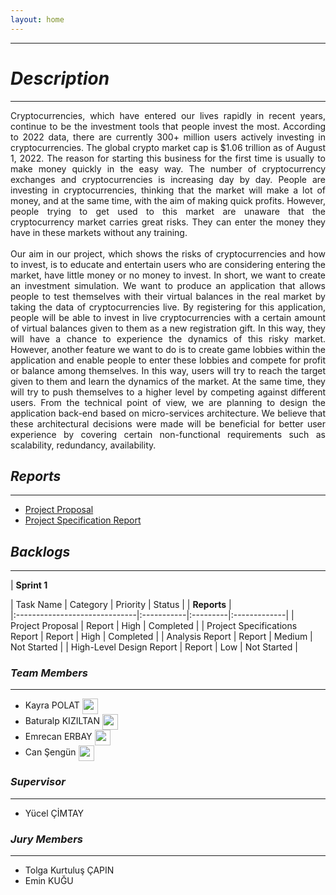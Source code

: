 ```yaml
---
layout: home
---
```


* * *

# *Description*

* * *
<div style="text-align: justify"> Cryptocurrencies, which have entered our lives rapidly in recent years, continue to be the investment tools that people invest the most. According to 2022 data, there are currently 300+ million users actively investing in cryptocurrencies.  The global crypto market cap is $1.06 trillion as of August 1, 2022. The reason for starting this business for the first time is usually to make money quickly in the easy way. The number of cryptocurrency exchanges and cryptocurrencies is increasing day by day. People are investing in cryptocurrencies, thinking that the market will make a lot of money, and at the same time, with the aim of making quick profits. However, people trying to get used to this market are unaware that the cryptocurrency market carries great risks. They can enter the money they have in these markets without any training.
<br />
<br />
Our aim in our project, which shows the risks of cryptocurrencies and how to invest, is to educate and entertain users who are considering entering the market, have little money or no money to invest. In short, we want to create an investment simulation. We want to produce an application that allows people to test themselves with their virtual balances in the real market by taking the data of cryptocurrencies live. By registering for this application, people will be able to invest in live cryptocurrencies with a certain amount of virtual balances given to them as a new registration gift. In this way, they will have a chance to experience the dynamics of this risky market. However, another feature we want to do is to create game lobbies within the application and enable people to enter these lobbies and compete for profit or balance among themselves. In this way, users will try to reach the target given to them and learn the dynamics of the market. At the same time, they will try to push themselves to a higher level by competing against different users. From the technical point of view, we are planning to design the application back-end based on micro-services architecture. We believe that these architectural decisions were made will be beneficial for better user experience by covering certain non-functional requirements such as scalability, redundancy, availability.
</div>


## *Reports*

* * *
 - [Project Proposal](./reports/Project-Proposal.pdf)
 - [Project Specification Report](./reports/Project-Specificaiton-Report.pdf)


## *Backlogs*

* * *
| **Sprint 1**

| Task Name                     | Category   | Priority | Status       |
| **Reports**                                                          |    
|:------------------------------|:-----------|:---------|:-------------|
| Project Proposal              | Report     | High     | Completed    |
| Project Specifications Report | Report     | High     | Completed    |
| Analysis Report               | Report     | Medium   | Not Started  |
| High-Level Design Report      | Report     | Low      | Not Started  |


### *Team Members*

* * *

 - Kayra POLAT 
    <a href = "https://www.linkedin.com/in/kayrapolat/"><img src="https://user-images.githubusercontent.com/75734949/161145027-58268e73-0a09-4d47-b265-2dce528a63b1.png"      align="center" width = "25" height ="25"></a>
    <a href = "https://github.com/kayra-polat"><img src="https://user-images.githubusercontent.com/75734949/194428657-4279331c-5932-410b-aa61-4796d0acc9e6.png"      align="center" width = "15" height ="15"></a>
 - Baturalp KIZILTAN 
   <a href = "https://www.linkedin.com/in/baturalpk/"><img src="https://user-images.githubusercontent.com/75734949/161145027-58268e73-0a09-4d47-b265-2dce528a63b1.png"  align="center" width = "25" height ="25"></a>
   <a href = "https://github.com/baturalpk"><img src="https://user-images.githubusercontent.com/75734949/194429066-a6ba3b4b-e4e2-4b0b-9f03-0796dc79956c.png"      align="center" width = "15" height ="15"></a>
 - Emrecan ERBAY 
   <a href = "https://www.linkedin.com/in/emrecan-erbay-61336111a/"><img src="https://user-images.githubusercontent.com/75734949/161145027-58268e73-0a09-4d47-b265-2dce528a63b1.png"      align="center" width = "25" height ="25"></a>
   <a href = "https://github.com/emrerbay"><img src="https://user-images.githubusercontent.com/75734949/194429066-a6ba3b4b-e4e2-4b0b-9f03-0796dc79956c.png"      align="center" width = "15" height ="15"></a>
 - Can Şengün
   <a href = "https://www.linkedin.com/in/can-%C5%9Feng%C3%BCn-35787423a/"><img src="https://user-images.githubusercontent.com/75734949/161145027-58268e73-0a09-4d47-b265-2dce528a63b1.png"      align="center" width = "25" height ="25"></a>


### *Supervisor*

* * *
* Yücel ÇİMTAY


### *Jury Members*

* * *
* Tolga Kurtuluş ÇAPIN
* Emin KUĞU
